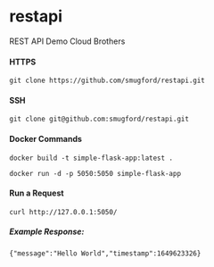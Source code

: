 # restapi
REST API Demo Cloud Brothers

#### HTTPS

```
git clone https://github.com/smugford/restapi.git
```
#### SSH

```
git clone git@github.com:smugford/restapi.git
```
#### Docker Commands

```
docker build -t simple-flask-app:latest .
```
```
docker run -d -p 5050:5050 simple-flask-app
```
#### Run a Request

```
curl http://127.0.0.1:5050/
```

##### Example Response:

```
{"message":"Hello World","timestamp":1649623326}
```
